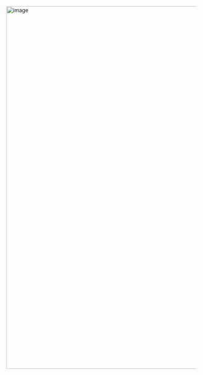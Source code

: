 <img width="1786" height="961" alt="image" src="https://github.com/user-attachments/assets/e2bab529-f037-49e6-8184-7e27383565c0" />
